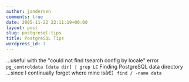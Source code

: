 ```yaml
---
author: jandersen
comments: true
date: 2005-11-22 22:11:19+00:00
layout: post
slug: postgresql-tips
title: PostgreSQL Tips
wordpress_id: 7
---
```


...useful with the "could not find tsearch config by locale" error `pg_controldata [data dir] | grep LC`
Finding PostgreSQL data directory
...since I continually forget where mine isâ€¦ ` find / -name data`
